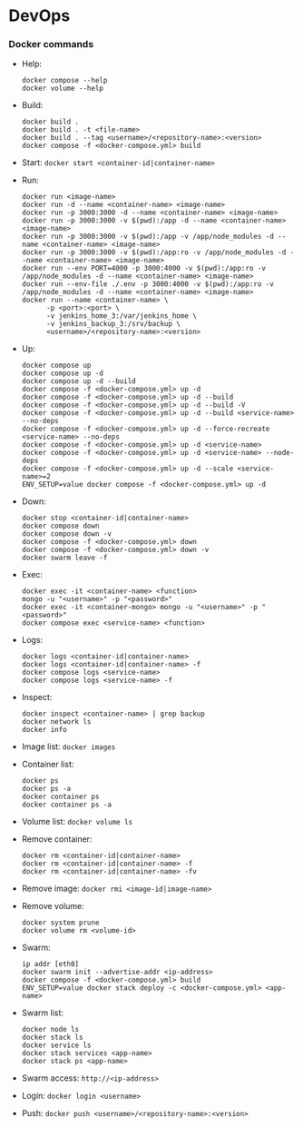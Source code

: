 # DevOps

### Docker commands

- Help:
  ```
  docker compose --help
  docker volume --help
  ```

- Build:
  ```
  docker build .
  docker build . -t <file-name>
  docker build . --tag <username>/<repository-name>:<version>
  docker compose -f <docker-compose.yml> build
  ```
  
- Start: `docker start <container-id|container-name>`
- Run:
  ```
  docker run <image-name>
  docker run -d --name <container-name> <image-name>
  docker run -p 3000:3000 -d --name <container-name> <image-name>
  docker run -p 3000:3000 -v $(pwd):/app -d --name <container-name> <image-name>
  docker run -p 3000:3000 -v $(pwd):/app -v /app/node_modules -d --name <container-name> <image-name>
  docker run -p 3000:3000 -v $(pwd):/app:ro -v /app/node_modules -d --name <container-name> <image-name>
  docker run --env PORT=4000 -p 3000:4000 -v $(pwd):/app:ro -v /app/node_modules -d --name <container-name> <image-name>
  docker run --env-file ./.env -p 3000:4000 -v $(pwd):/app:ro -v /app/node_modules -d --name <container-name> <image-name>
  docker run --name <container-name> \
		-p <port>:<port> \
		-v jenkins_home_3:/var/jenkins_home \
		-v jenkins_backup_3:/srv/backup \
		<username>/<repository-name>:<version>
  ```
- Up:
  ```
  docker compose up
  docker compose up -d
  docker compose up -d --build
  docker compose -f <docker-compose.yml> up -d
  docker compose -f <docker-compose.yml> up -d --build
  docker compose -f <docker-compose.yml> up -d --build -V
  docker compose -f <docker-compose.yml> up -d --build <service-name> --no-deps
  docker compose -f <docker-compose.yml> up -d --force-recreate <service-name> --no-deps
  docker compose -f <docker-compose.yml> up -d <service-name>
  docker compose -f <docker-compose.yml> up -d <service-name> --node-deps
  docker compose -f <docker-compose.yml> up -d --scale <service-name>=2
  ENV_SETUP=value docker compose -f <docker-compose.yml> up -d
  ```
  
- Down:
  ```
  docker stop <container-id|container-name>
  docker compose down
  docker compose down -v
  docker compose -f <docker-compose.yml> down
  docker compose -f <docker-compose.yml> down -v
  docker swarm leave -f
  ```
  
- Exec:
  ```
  docker exec -it <container-name> <function>
  mongo -u "<username>" -p "<password>"
  docker exec -it <container-mongo> mongo -u "<username>" -p "<password>"
  docker compose exec <service-name> <function>
  ```
- Logs:
  ```
  docker logs <container-id|container-name>
  docker logs <container-id|container-name> -f
  docker compose logs <service-name>
  docker compose logs <service-name> -f
  ```
- Inspect:
  ```
  docker inspect <container-name> | grep backup
  docker network ls
  docker info
  ```

- Image list: `docker images`
- Container list:
  ```
  docker ps
  docker ps -a
  docker container ps
  docker container ps -a
  ```
- Volume list: `docker volume ls`

- Remove container:
  ```
  docker rm <container-id|container-name>
  docker rm <container-id|container-name> -f
  docker rm <container-id|container-name> -fv
  ```
- Remove image: `docker rmi <image-id|image-name>`
- Remove volume:
  ```
  docker system prune
  docker volume rm <volume-id>
  ```

- Swarm:
  ```
  ip addr [eth0]
  docker swarm init --advertise-addr <ip-address>
  docker compose -f <docker-compose.yml> build
  ENV_SETUP=value docker stack deploy -c <docker-compose.yml> <app-name>
  ```
- Swarm list:
  ```
  docker node ls
  docker stack ls
  docker service ls
  docker stack services <app-name>
  docker stack ps <app-name>
  ```
- Swarm access: `http://<ip-address>`

- Login: `docker login <username>`
- Push: `docker push <username>/<repository-name>:<version>`
